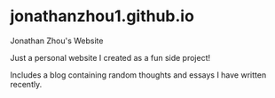 # jonathanzhou1.github.io

Jonathan Zhou's Website

Just a personal website I created as a fun side project!

Includes a blog containing random thoughts and essays I have written recently.
